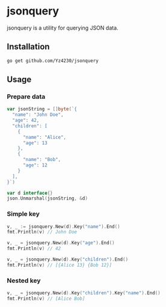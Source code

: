 # jsonquery

jsonquery is a utility for querying JSON data.

## Installation

```bash
go get github.com/Yz4230/jsonquery
```

## Usage

### Prepare data

```go
var jsonString = []byte(`{
  "name": "John Doe",
  "age": 42,
  "children": [
    {
      "name": "Alice",
      "age": 13
    },
    {
      "name": "Bob",
      "age": 12
    }
  ],
}`)

var d interface{}
json.Unmarshal(jsonString, &d)
```

### Simple key

```go
v, _ := jsonquery.New(d).Key("name").End()
fmt.Println(v) // John Doe

v, _ = jsonquery.New(d).Key("age").End()
fmt.Println(v) // 42

v, _ = jsonquery.New(d).Key("children").End()
fmt.Println(v) // [{Alice 13} {Bob 12}]
```

### Nested key

```go
v, _ = jsonquery.New(d).Key("children").Key("name").End()
fmt.Println(v) // [Alice Bob]
```
